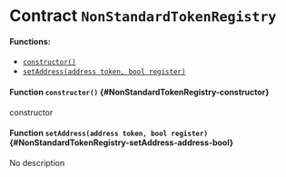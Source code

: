 # Contract `NonStandardTokenRegistry`



#### Functions:
- [`constructor()`](#NonStandardTokenRegistry-constructor)
- [`setAddress(address token, bool register)`](#NonStandardTokenRegistry-setAddress-address-bool)


#### Function `constructor()` {#NonStandardTokenRegistry-constructor}
constructor
#### Function `setAddress(address token, bool register)` {#NonStandardTokenRegistry-setAddress-address-bool}
No description

